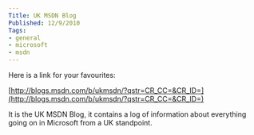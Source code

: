 ```yaml
---
Title: UK MSDN Blog
Published: 12/9/2010
Tags:
- general
- microsoft
- msdn
---
```


Here is a link for your favourites:

[http://blogs.msdn.com/b/ukmsdn/?qstr=CR_CC=&CR_ID=](http://blogs.msdn.com/b/ukmsdn/?qstr=CR_CC=&CR_ID=)

It is the UK MSDN Blog, it contains a log of information about everything going on in Microsoft from a UK standpoint.
